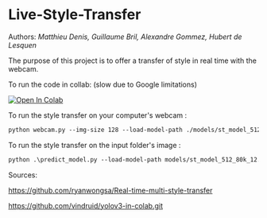 # Live-Style-Transfer

Authors: *Matthieu Denis, Guillaume Bril, Alexandre Gommez, Hubert de Lesquen*

The purpose of this project is to offer a transfer of style in real time with the webcam.

To run the code in collab: (slow due to Google limitations)


[![Open In Colab](https://colab.research.google.com/assets/colab-badge.svg)](https://colab.research.google.com/github/dabidou025/Live-Style-Transfer/blob/main/Live_Style_Transfer.ipynb)

To run the style transfer on your computer's webcam :
```markdown
python webcam.py --img-size 128 --load-model-path ./models/st_model_512_80k_12.pth --styles-path ./styles
```

To run the style transfer on the input folder's image :
```markdown
python .\predict_model.py --load-model-path models/st_model_512_80k_12.pth --save-generated-path generated --styles-path style_pictures --img-size 512 --input-path inputs/yourfile.jpg
```


Sources: 

https://github.com/ryanwongsa/Real-time-multi-style-transfer

https://github.com/vindruid/yolov3-in-colab.git

